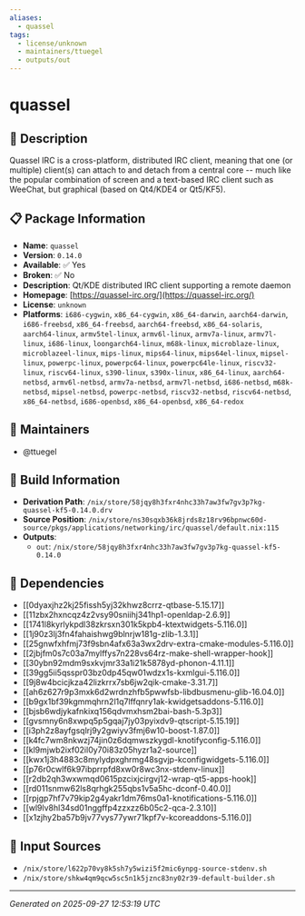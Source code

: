 ```yaml
---
aliases:
  - quassel
tags:
  - license/unknown
  - maintainers/ttuegel
  - outputs/out
---
```


# quassel

## 📝 Description

Quassel IRC is a cross-platform, distributed IRC client,
meaning that one (or multiple) client(s) can attach to
and detach from a central core -- much like the popular
combination of screen and a text-based IRC client such
as WeeChat, but graphical (based on Qt4/KDE4 or Qt5/KF5).


## 📋 Package Information

- **Name**: `quassel`
- **Version**: `0.14.0`
- **Available**: ✅ Yes
- **Broken**: ✅ No
- **Description**: Qt/KDE distributed IRC client supporting a remote daemon
- **Homepage**: [https://quassel-irc.org/](https://quassel-irc.org/)
- **License**: `unknown`
- **Platforms**: `i686-cygwin`, `x86_64-cygwin`, `x86_64-darwin`, `aarch64-darwin`, `i686-freebsd`, `x86_64-freebsd`, `aarch64-freebsd`, `x86_64-solaris`, `aarch64-linux`, `armv5tel-linux`, `armv6l-linux`, `armv7a-linux`, `armv7l-linux`, `i686-linux`, `loongarch64-linux`, `m68k-linux`, `microblaze-linux`, `microblazeel-linux`, `mips-linux`, `mips64-linux`, `mips64el-linux`, `mipsel-linux`, `powerpc-linux`, `powerpc64-linux`, `powerpc64le-linux`, `riscv32-linux`, `riscv64-linux`, `s390-linux`, `s390x-linux`, `x86_64-linux`, `aarch64-netbsd`, `armv6l-netbsd`, `armv7a-netbsd`, `armv7l-netbsd`, `i686-netbsd`, `m68k-netbsd`, `mipsel-netbsd`, `powerpc-netbsd`, `riscv32-netbsd`, `riscv64-netbsd`, `x86_64-netbsd`, `i686-openbsd`, `x86_64-openbsd`, `x86_64-redox`
## 👥 Maintainers

- @ttuegel


## 🔧 Build Information

- **Derivation Path**: `/nix/store/58jqy8h3fxr4nhc33h7aw3fw7gv3p7kg-quassel-kf5-0.14.0.drv`
- **Source Position**: `/nix/store/ns30sqxb36k8jrds8z18rv96bpnwc60d-source/pkgs/applications/networking/irc/quassel/default.nix:115`
- **Outputs**:
  - `out`:  `/nix/store/58jqy8h3fxr4nhc33h7aw3fw7gv3p7kg-quassel-kf5-0.14.0`

## 🔗 Dependencies

- [[0dyaxjhz2kj25fissh5yj32khwz8crrz-qtbase-5.15.17]]
- [[11zbx2hxncqz4z2vsy90sniihj341hp1-openldap-2.6.9]]
- [[1741l8kyrlykpdl38zkrsxn301k5kpb4-ktextwidgets-5.116.0]]
- [[1j90z3lj3fn4fahaishwg9blnrjw181g-zlib-1.3.1]]
- [[25gnwfxhfmj73f9sbn4afx63a3wx2drv-extra-cmake-modules-5.116.0]]
- [[2jbjfm0s7c03a7mylffys7n228vs64rz-make-shell-wrapper-hook]]
- [[30ybn92mdm9sxkvjmr33a1i21k5878yd-phonon-4.11.1]]
- [[39gg5ii5qsspr03bz0dp45qw01wdzx1s-kxmlgui-5.116.0]]
- [[9j8w4bcicjkza42lizkrrx7sb6jw2qik-cmake-3.31.7]]
- [[ah6z627r9p3mxk6d2wrdnzhfb5pwwfsb-libdbusmenu-glib-16.04.0]]
- [[b9gx1bf39kgmmqhrn2l1q7lffqnry1ak-kwidgetsaddons-5.116.0]]
- [[bjsb6wdjykafnkixq156qdvmxhsm2bai-bash-5.3p3]]
- [[gvsmny6n8xwpq5p5gqaj7jy03pyixdv9-qtscript-5.15.19]]
- [[i3ph2z8ayfgsqlrj9y2gwiyv3fmj6w10-boost-1.87.0]]
- [[k4fc7wm8nkwzj74jin0z6dqmwszkygdl-knotifyconfig-5.116.0]]
- [[kl9mjwb2ixf02il0y70i83z05hyzr1a2-source]]
- [[kwx1j3h4883c8mylydpxghrmg48sgvjp-kconfigwidgets-5.116.0]]
- [[p76r0cwlf6k97ibprrpfd8xw0r8wc3nx-stdenv-linux]]
- [[r2db2qh3wxwmqd0615pzcixjcirgvj12-wrap-qt5-apps-hook]]
- [[rd011snmw62ls8qrhgk255qbs1v5a5hc-dconf-0.40.0]]
- [[rpjgp7hf7v79kip2g4yakr1dm76ms0a1-knotifications-5.116.0]]
- [[wl9lv8hl34sd01nggffp4zzxzz6b05c2-qca-2.3.10]]
- [[x1zjhy2ba57b9jv77vys77ywr71kpf7v-kcoreaddons-5.116.0]]

## 📁 Input Sources

- `/nix/store/l622p70vy8k5sh7y5wizi5f2mic6ynpg-source-stdenv.sh`
- `/nix/store/shkw4qm9qcw5sc5n1k5jznc83ny02r39-default-builder.sh`

---
*Generated on 2025-09-27 12:53:19 UTC*
